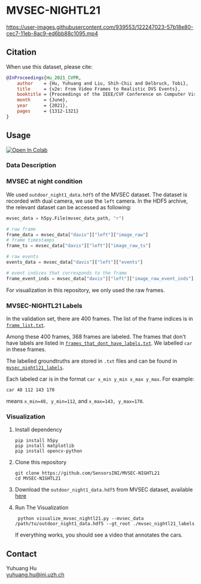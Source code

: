 # MVSEC-NIGHTL21

https://user-images.githubusercontent.com/939553/122247023-57b18e80-cec7-11eb-8ac9-ed6bb88c1095.mp4

## Citation

When use this dataset, please cite:

```bibtex
@InProceedings{Hu_2021_CVPR,
    author    = {Hu, Yuhuang and Liu, Shih-Chii and Delbruck, Tobi},
    title     = {v2e: From Video Frames to Realistic DVS Events},
    booktitle = {Proceedings of the IEEE/CVF Conference on Computer Vision and Pattern Recognition (CVPR) Workshops},
    month     = {June},
    year      = {2021},
    pages     = {1312-1321}
}
```

## Usage

[![Open In Colab](https://colab.research.google.com/assets/colab-badge.svg)](https://colab.research.google.com/drive/1qL8LoCZ-mm_O8K3aMDo22M3KSUtaK0cp?usp=sharing)

### Data Description

### MVSEC at night condition

We used `outdoor_night1_data.hdf5` of the MVSEC dataset.
The dataset is recorded with dual camera, we use the `left` camera.
In the HDF5 archive, the relevant dataset can be accessed as following:

```python
mvsec_data = h5py.File(mvsec_data_path, "r")

# raw frame
frame_data = mvsec_data["davis"]["left"]["image_raw"]
# frame timestamps
frame_ts = mvsec_data["davis"]["left"]["image_raw_ts"]

# raw events 
events_data = mvsec_data["davis"]["left"]["events"]

# event indices that corresponds to the frame
frame_event_inds = mvsec_data["davis"]["left"]["image_raw_event_inds"]
```

For visualization in this repository, we only used the raw frames.

### MVSEC-NIGHTL21 Labels

In the validation set, there are 400 frames. The list of the frame indices is in [`frame_list.txt`](./frame_list.txt).

Among these 400 frames, 368 frames are labeled. The frames that don't have labels are listed in [`frames_that_dont_have_labels.txt`](./frames_that_dont_have_labels.txt).
We labelled `car` in these frames.

The labelled groundtruths are stored in `.txt` files and can be found in [`mvsec_nightl21_labels`](./mvsec_nightl21_labels).

Each labeled car is in the format `car x_min y_min x_max y_max`. For example:

```
car 48 112 143 170
```

means `x_min=48, y_min=112`, and `x_max=143, y_max=170`.


### Visualization

1. Install dependency
    ```
    pip install h5py
    pip install matplotlib
    pip install opencv-python
    ```

2. Clone this repository
    ```
    git clone https://github.com/SensorsINI/MVSEC-NIGHTL21
    cd MVSEC-NIGHTL21
    ```

3. Download the `outdoor_night1_data.hdf5` from MVSEC dataset, available [here](https://drive.google.com/drive/folders/1rwyRk26wtWeRgrAx_fgPc-ubUzTFThkV)

4. Run The Visualization
    ```
     python visualize_mvsec_nightl21.py --mvsec_data /path/to/outdoor_night1_data.hdf5 --gt_root ./mvsec_nightl21_labels
    ```

    If everything works, you should see a video that annotates the cars.


## Contact

Yuhuang Hu  
yuhuang.hu@ini.uzh.ch
